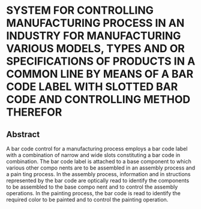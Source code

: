 # SYSTEM FOR CONTROLLING MANUFACTURING PROCESS IN AN INDUSTRY FOR MANUFACTURING VARIOUS MODELS, TYPES AND OR SPECIFICATIONS OF PRODUCTS IN A COMMON LINE BY MEANS OF A BAR CODE LABEL WITH SLOTTED BAR CODE AND CONTROLLING METHOD THEREFOR

## Abstract
A bar code control for a manufacturing process employs a bar code label with a combination of narrow and wide slots constituting a bar code in combination. The bar code label is attached to a base component to which various other compo nents are to be assembled in an assembly process and a pain ting process. In the assembly process, information and in structions represented by the bar code are optically read to identify the components to be assembled to the base compo nent and to control the assembly operations. In the painting process, the bar code is read to identify the required color to be painted and to control the painting operation.